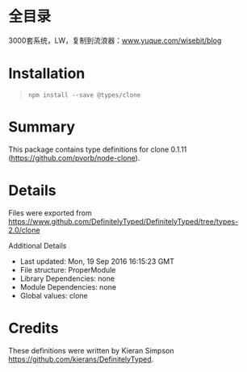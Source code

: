 # 全目录

3000套系统，LW，复制到流浪器：www.yuque.com/wisebit/blog
# Installation
> `npm install --save @types/clone`

# Summary
This package contains type definitions for clone 0.1.11 (https://github.com/pvorb/node-clone).

# Details
Files were exported from https://www.github.com/DefinitelyTyped/DefinitelyTyped/tree/types-2.0/clone

Additional Details
 * Last updated: Mon, 19 Sep 2016 16:15:23 GMT
 * File structure: ProperModule
 * Library Dependencies: none
 * Module Dependencies: none
 * Global values: clone

# Credits
These definitions were written by Kieran Simpson <https://github.com/kierans/DefinitelyTyped>.
